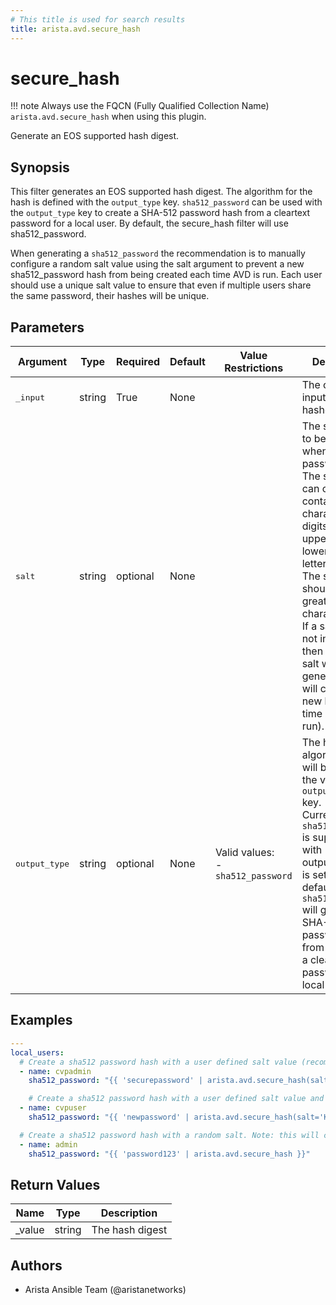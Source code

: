 ```yaml
---
# This title is used for search results
title: arista.avd.secure_hash
---
```

<!--
  ~ Copyright (c) 2023-2025 Arista Networks, Inc.
  ~ Use of this source code is governed by the Apache License 2.0
  ~ that can be found in the LICENSE file.
  -->

# secure_hash

!!! note
    Always use the FQCN (Fully Qualified Collection Name) `arista.avd.secure_hash` when using this plugin.

Generate an EOS supported hash digest.

## Synopsis

This filter generates an EOS supported hash digest. The algorithm for the hash is defined with the `output_type` key. `sha512_password` can be
used with the `output_type` key to create a SHA-512 password hash from a cleartext password for a local user. By default, the secure_hash filter will use
sha512_password.

When generating a `sha512_password` the recommendation is to manually configure a random salt value using the salt argument to prevent a new sha512_password
hash from being created each time AVD is run. Each user should use a unique salt value to ensure that even if multiple users share the same password,
their hashes will be unique.

## Parameters

| Argument | Type | Required | Default | Value Restrictions | Description |
| -------- | ---- | -------- | ------- | ------------------ | ----------- |
| <samp>_input</samp> | string | True | None |  | The cleartext input to be hashed. |
| <samp>salt</samp> | string | optional | None |  | The salt value to be used when creating a password hash.<br>The salt value can only contain the characters `./`, digits `0-9`, and uppercase or lowercase letters `A-Z a-z`.<br>The salt value should not be greater than 16 characters long.<br>If a salt value is not included then a random salt will be generated (this will create a new hash each time AVD is run). |
| <samp>output_type</samp> | string | optional | None | Valid values:<br>- <code>sha512_password</code> | The hashing algorithm used will be based on the value of the `output_type` key.<br>Currently, only `sha512_password` is supported with output_type and is set by default. `sha512_password` will generate a SHA-512 password hash from<br>a cleartext password for a local user. |

## Examples

```yaml
---
local_users:
  # Create a sha512 password hash with a user defined salt value (recommended). The output_type will default to sha512_password.
  - name: cvpadmin
    sha512_password: "{{ 'securepassword' | arista.avd.secure_hash(salt='Yar49ahkzKddRVYS')}}"

    # Create a sha512 password hash with a user defined salt value and specifying the output_type as a sha512_password.
  - name: cvpuser
    sha512_password: "{{ 'newpassword' | arista.avd.secure_hash(salt='Kte5paJ3czRQczbk', output_type='sha512_password')}}"

  # Create a sha512 password hash with a random salt. Note: this will create a new hash each time AVD is run.
  - name: admin
    sha512_password: "{{ 'password123' | arista.avd.secure_hash }}"
```

## Return Values

| Name | Type | Description |
| ---- | ---- | ----------- |
| _value | string | The hash digest |

## Authors

- Arista Ansible Team (@aristanetworks)

